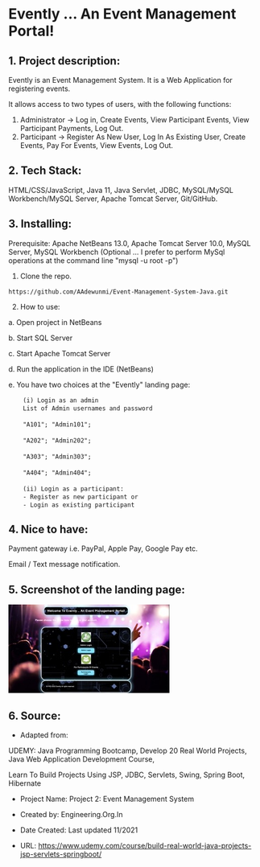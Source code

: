 # Evently ... An Event Management Portal!

## 1. Project description:

Evently is an Event Management System. It is a Web Application for registering events. 

It allows access to two types of users, with the following functions:

1. Administrator -> Log in, Create Events, View Participant Events, View Participant Payments, Log Out.
2. Participant -> Register As New User, Log In As Existing User, Create Events, Pay For Events, View Events, Log Out.

## 2. Tech Stack:

HTML/CSS/JavaScript, Java 11, Java Servlet, JDBC, MySQL/MySQL Workbench/MySQL Server, Apache Tomcat Server, Git/GitHub.

## 3. Installing:

Prerequisite: Apache NetBeans 13.0, Apache Tomcat Server 10.0, MySQL Server, MySQL Workbench (Optional ... I prefer to perform MySql operations at the command line "mysql -u root -p")

1. Clone the repo.

```
https://github.com/AAdewunmi/Event-Management-System-Java.git
```

2. How to use:

a. Open project in NetBeans

b. Start SQL Server

c. Start Apache Tomcat Server

d. Run the application in the IDE (NetBeans)

e. You have two choices at the "Evently" landing page:

        (i) Login as an admin
        List of Admin usernames and password

        "A101"; "Admin101";

        "A202"; "Admin202";

        "A303"; "Admin303";

        "A404"; "Admin404";

        (ii) Login as a participant:
        - Register as new participant or 
        - Login as existing participant

## 4. Nice to have:

Payment gateway i.e. PayPal, Apple Pay, Google Pay etc.

Email / Text message notification.
    
## 5. Screenshot of the landing page:

![Image description](web/screenshot.jpeg)

## 6. Source:

- Adapted from:

UDEMY: Java Programming Bootcamp, Develop 20 Real World Projects, Java Web Application Development Course, 

Learn To Build Projects Using JSP, JDBC, Servlets, Swing, Spring Boot, Hibernate

- Project Name:
Project 2: Event Management System

- Created by: 
Engineering.Org.In

- Date Created:
Last updated 11/2021

- URL:
https://www.udemy.com/course/build-real-world-java-projects-jsp-servlets-springboot/
